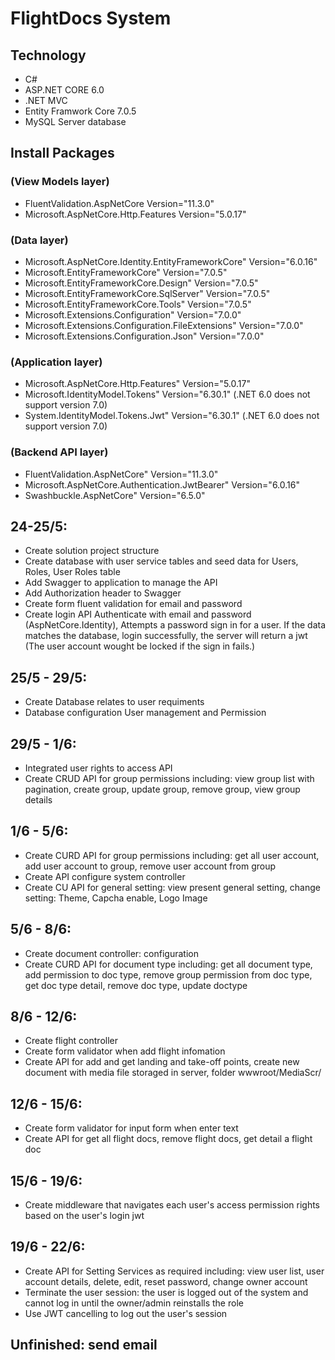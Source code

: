 # FlightDocs System
## Technology
- C#
- ASP.NET CORE 6.0
- .NET MVC
- Entity Framwork Core 7.0.5
- MySQL Server database
## Install Packages
### (View Models layer)
- FluentValidation.AspNetCore Version="11.3.0" 
- Microsoft.AspNetCore.Http.Features Version="5.0.17"  
### (Data layer)
- Microsoft.AspNetCore.Identity.EntityFrameworkCore" Version="6.0.16" 
- Microsoft.EntityFrameworkCore" Version="7.0.5"
- Microsoft.EntityFrameworkCore.Design" Version="7.0.5"
- Microsoft.EntityFrameworkCore.SqlServer" Version="7.0.5"
- Microsoft.EntityFrameworkCore.Tools" Version="7.0.5"
- Microsoft.Extensions.Configuration" Version="7.0.0"
- Microsoft.Extensions.Configuration.FileExtensions" Version="7.0.0"
- Microsoft.Extensions.Configuration.Json" Version="7.0.0" 
### (Application layer)
- Microsoft.AspNetCore.Http.Features" Version="5.0.17" 
- Microsoft.IdentityModel.Tokens" Version="6.30.1" (.NET 6.0 does not support version 7.0)
- System.IdentityModel.Tokens.Jwt" Version="6.30.1" (.NET 6.0 does not support version 7.0) 
### (Backend API layer)     
- FluentValidation.AspNetCore" Version="11.3.0" 
- Microsoft.AspNetCore.Authentication.JwtBearer" Version="6.0.16"
- Swashbuckle.AspNetCore" Version="6.5.0" 
## 24-25/5: 
- Create solution project structure  
- Create database with user service tables and seed data for Users, Roles, User Roles table
- Add Swagger to application to manage the API
- Add Authorization header to Swagger
- Create form fluent validation for email and password
- Create login API Authenticate with email and password (AspNetCore.Identity), Attempts a password sign in for a user. If the data matches the database, login successfully, the server will return a jwt
(The user account wought be locked if the sign in fails.) 
## 25/5 - 29/5:
- Create Database relates to user requiments 
- Database configuration User management and Permission
## 29/5 - 1/6:
- Integrated user rights to access API
- Create CRUD API for group permissions including: view group list with pagination, create group, update group, remove group, view group details
## 1/6 - 5/6:
- Create CURD API for group permissions including: get all user account, add user account to group, remove user account from group
- Create API configure system controller 
- Create CU API for general setting: view present general setting, change setting: Theme, Capcha enable, Logo Image
## 5/6 - 8/6:
- Create document controller: configuration
- Create CURD API for document type including: get all document type, add permission to doc type, remove group permission from doc type, get doc type detail, remove doc type, update doctype
## 8/6 - 12/6:
- Create flight controller
- Create form validator when add flight infomation
- Create API for add and get landing and take-off points, create new document with media file storaged in server, folder wwwroot/MediaScr/
## 12/6 - 15/6:
- Create form validator for input form when enter text
- Create API for get all flight docs, remove flight docs, get detail a flight doc
## 15/6 - 19/6:
- Create middleware that navigates each user's access permission rights based on the user's login jwt
## 19/6 - 22/6: 
- Create API for Setting Services as required including: view user list, user account details, delete, edit, reset password, change owner account
- Terminate the user session: the user is logged out of the system and cannot log in until the owner/admin reinstalls the role
- Use JWT cancelling to log out the user's session
## Unfinished: send email